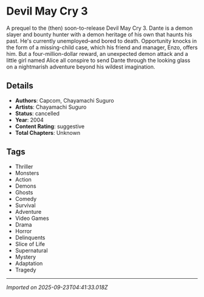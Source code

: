 # Devil May Cry 3

A prequel to the (then) soon-to-release Devil May Cry 3. Dante is a demon slayer and bounty hunter with a demon heritage of his own that haunts his past. He's currently unemployed–and bored to death. Opportunity knocks in the form of a missing-child case, which his friend and manager, Enzo, offers him. But a four-million-dollar reward, an unexpected demon attack and a little girl named Alice all conspire to send Dante through the looking glass on a nightmarish adventure beyond his wildest imagination.

## Details
- **Authors**: Capcom, Chayamachi Suguro
- **Artists**: Chayamachi Suguro
- **Status**: cancelled
- **Year**: 2004
- **Content Rating**: suggestive
- **Total Chapters**: Unknown

## Tags
- Thriller
- Monsters
- Action
- Demons
- Ghosts
- Comedy
- Survival
- Adventure
- Video Games
- Drama
- Horror
- Delinquents
- Slice of Life
- Supernatural
- Mystery
- Adaptation
- Tragedy

---
*Imported on 2025-09-23T04:41:33.018Z*
